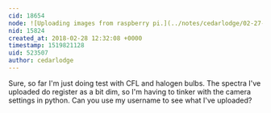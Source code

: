 ```yaml
---
cid: 18654
node: ![Uploading images from raspberry pi.](../notes/cedarlodge/02-27-2018/uploading-images-from-raspberry-pi)
nid: 15824
created_at: 2018-02-28 12:32:08 +0000
timestamp: 1519821128
uid: 523507
author: cedarlodge
---
```


Sure, so far I'm just doing test with CFL and halogen bulbs. The spectra I've uploaded do register as a bit dim, so I'm having to tinker with the camera settings in python. Can you use my username to see what I've uploaded?